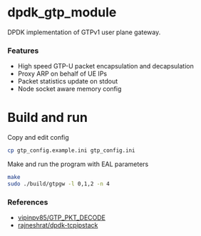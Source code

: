 # dpdk_gtp_module
DPDK implementation of GTPv1 user plane gateway.

### Features
- High speed GTP-U packet encapsulation and decapsulation
- Proxy ARP on behalf of UE IPs
- Packet statistics update on stdout
- Node socket aware memory config

# Build and run
Copy and edit config
```bash
cp gtp_config.example.ini gtp_config.ini
```

Make and run the program with EAL parameters
```bash
make
sudo ./build/gtpgw -l 0,1,2 -n 4
```

### References
- [vipinpv85/GTP_PKT_DECODE](https://github.com/vipinpv85/GTP_PKT_DECODE)
- [rajneshrat/dpdk-tcpipstack](https://github.com/rajneshrat/dpdk-tcpipstack)
